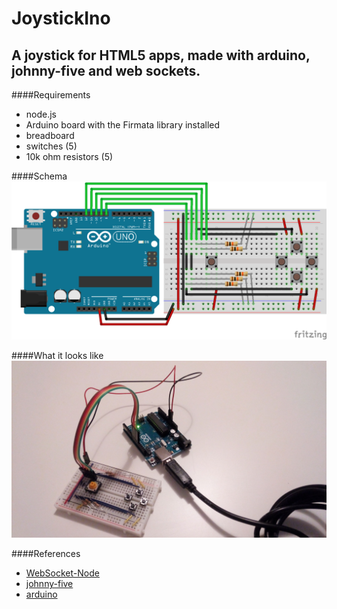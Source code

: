 JoystickIno
=====================
A joystick for HTML5 apps, made with arduino, johnny-five and web sockets.
----------

####Requirements
- node.js
- Arduino board with the Firmata library installed
- breadboard
- switches (5)
- 10k ohm resistors (5)

####Schema
![schema][1]

####What it looks like
![picture][2]

####References
- [WebSocket-Node][3]
- [johnny-five][4]
- [arduino][5]

[1]: https://github.com/arcadeJHS/joystickIno/blob/master/schema/joystickIno.png?raw=true
[2]: https://github.com/arcadeJHS/joystickIno/blob/master/schema/img.jpg?raw=true
[3]: https://github.com/Worlize/WebSocket-Node
[4]: https://github.com/rwaldron/johnny-five
[5]: http://arduino.cc/